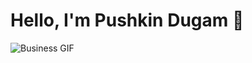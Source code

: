 # Hello, I'm Pushkin Dugam 👋
![Business GIF](https://www.weblineindia.com/wp-content/uploads/2019/08/Business.gif)



